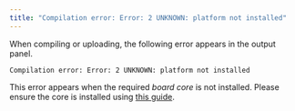 ```yaml
---
title: "Compilation error: Error: 2 UNKNOWN: platform not installed"
---
```


When compiling or uploading, the following error appears in the output panel.

```
Compilation error: Error: 2 UNKNOWN: platform not installed
```

This error appears when the required *board core* is not installed. Please ensure the core is installed using [this guide](https://docs.arduino.cc/software/ide-v2/tutorials/ide-v2-board-manager).
